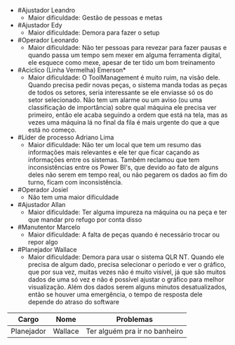 -  #Ajustador Leandro
	- Maior dificuldade: Gestão de pessoas e metas
- #Ajustador Edy
	- Maior dificuldade: Demora para fazer o setup
- #Operador Leonardo
	- Maior dificuldade: Não ter pessoas para revezar para fazer pausas e quando passa um tempo sem mexer em alguma ferramenta digital, ele esquece como mexe, apesar de ter tido um bom treinamento
- #Acíclico (Linha Vermelha) Emerson*
	- Maior dificuldade: O ToolManagement é muito ruim, na visão dele. Quando precisa pedir novas peças, o sistema manda todas as peças de todos os setores, seria interessante se ele enviasse só os do setor selecionado. Não tem um alarme ou um aviso (ou uma classificação de importância) sobre qual máquina ele precisa ver primeiro, então ele acaba seguindo a ordem que está na tela, mas as vezes uma máquina lá no final da fila é mais urgente do que a que está no começo.
- #Líder de processo Adriano Lima
	- Maior dificuldade: Não ter um local que tem um resumo das informações mais relevantes e ele ter que ficar caçando as informações entre os sistemas. Também reclamou que tem inconsistências entre os Power BI's, que devido ao fato de alguns deles não serem em tempo real, ou não pegarem os dados ao fim do turno, ficam com inconsistência.
- #Operador Josiel
	- Não tem uma maior dificuldade
- #Ajustador Allan
	- Maior dificuldade: Ter alguma impureza na máquina ou na peça e ter que mandar pro refugo por conta disso
- #Manutentor Marcelo
	- Maior dificuldade: A falta de peças quando é necessário trocar ou repor algo
- #Planejador Wallace
	- Maior dificuldade: Demora para usar o sistema QLR NT. Quando ele precisa de algum dado, precisa selecionar o período e ver o gráfico, que por sua vez, muitas vezes não é muito visível, já que são muitos dados de uma só vez e não é possível ajustar o gráfico para melhor visualização. Além dos dados serem alguns minutos desatualizados, então se houver uma emergência, o tempo de resposta dele depende do atraso do software


| Cargo      | Nome    | Problemas                     |
| ---------- | ------- | ----------------------------- |
| Planejador | Wallace | Ter alguém pra ir no banheiro |
